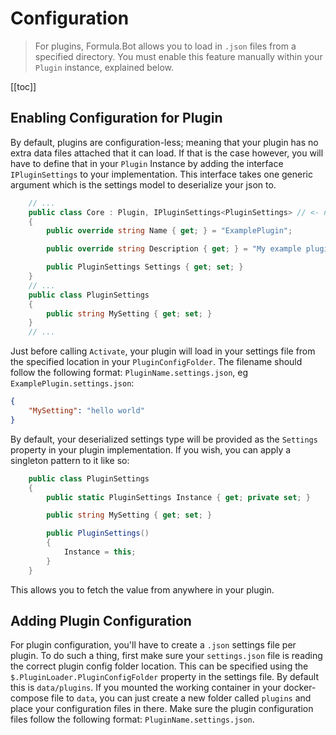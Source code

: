 # Configuration
> For plugins, Formula.Bot allows you to load in `.json` files from a specified directory. You must enable this feature manually within your `Plugin` instance, explained below.

[[toc]]

## Enabling Configuration for Plugin
By default, plugins are configuration-less; meaning that your plugin has no extra data files attached that it can load. If that is the case however, you will have to define that in your `Plugin` Instance by adding the interface `IPluginSettings` to your implementation. This interface takes one generic argument which is the settings model to deserialize your json to.
```csharp
    // ...
    public class Core : Plugin, IPluginSettings<PluginSettings> // <- note the IPluginSettings
    {
        public override string Name { get; } = "ExamplePlugin";

        public override string Description { get; } = "My example plugin";

        public PluginSettings Settings { get; set; }
    }
    // ...
    public class PluginSettings
    {
        public string MySetting { get; set; }
    }
    // ...
```
Just before calling `Activate`, your plugin will load in your settings file from the specified location in your `PluginConfigFolder`. The filename should follow the following format: `PluginName.settings.json`, eg `ExamplePlugin.settings.json`:
```json
{
    "MySetting": "hello world"
}
```
By default, your deserialized settings type will be provided as the `Settings` property in your plugin implementation. If you wish, you can apply a singleton pattern to it like so:
```csharp
    public class PluginSettings
    {
        public static PluginSettings Instance { get; private set; }

        public string MySetting { get; set; }

        public PluginSettings()
        {
            Instance = this;
        }
    }
```
This allows you to fetch the value from anywhere in your plugin.

## Adding Plugin Configuration
For plugin configuration, you'll have to create a `.json` settings file per plugin. To do such a thing, first make sure your `settings.json` file is reading the correct plugin config folder location. This can be specified using the `$.PluginLoader.PluginConfigFolder` property in the settings file. By default this is `data/plugins`. If you mounted the working container in your docker-compose file to `data`, you can just create a new folder called `plugins` and place your configuration files in there. Make sure the plugin configuration files follow the following format: `PluginName.settings.json`.
